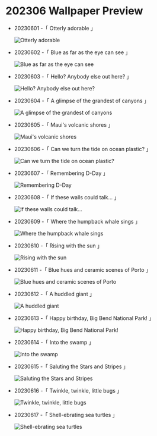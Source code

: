 # 202306 Wallpaper Preview 
- 20230601 -「 Otterly adorable 」
  ![Otterly adorable](https://bing.com/th?id=OHR.WorldOtterDay_EN-US4690332709_UHD.jpg&rf=LaDigue_UHD.jpg&pid=hp&w=3840&h=2160&rs=1&c=4) 
- 20230602 -「 Blue as far as the eye can see 」
  ![Blue as far as the eye can see](https://bing.com/th?id=OHR.ReefAwareness_EN-US4807167780_UHD.jpg&rf=LaDigue_UHD.jpg&pid=hp&w=3840&h=2160&rs=1&c=4) 
- 20230603 -「 Hello? Anybody else out here? 」
  ![Hello? Anybody else out here?](https://bing.com/th?id=OHR.GemsbokNamibia_EN-US7844189674_UHD.jpg&rf=LaDigue_UHD.jpg&pid=hp&w=3840&h=2160&rs=1&c=4) 
- 20230604 -「 A glimpse of the grandest of canyons 」
  ![A glimpse of the grandest of canyons](https://bing.com/th?id=OHR.SouthKaibabTrail_EN-US7932080032_UHD.jpg&rf=LaDigue_UHD.jpg&pid=hp&w=3840&h=2160&rs=1&c=4) 
- 20230605 -「 Maui's volcanic shores 」
  ![Maui's volcanic shores](https://bing.com/th?id=OHR.MauiBeach_EN-US7999098369_UHD.jpg&rf=LaDigue_UHD.jpg&pid=hp&w=3840&h=2160&rs=1&c=4) 
- 20230606 -「 Can we turn the tide on ocean plastic? 」
  ![Can we turn the tide on ocean plastic?](https://bing.com/th?id=OHR.PlasticParrotfish_EN-US8059787303_UHD.jpg&rf=LaDigue_UHD.jpg&pid=hp&w=3840&h=2160&rs=1&c=4) 
- 20230607 -「 Remembering D-Day 」
  ![Remembering D-Day](https://bing.com/th?id=OHR.CliffsEtretat_EN-US8125687089_UHD.jpg&rf=LaDigue_UHD.jpg&pid=hp&w=3840&h=2160&rs=1&c=4) 
- 20230608 -「 If these walls could talk... 」
  ![If these walls could talk...](https://bing.com/th?id=OHR.ChacoCulture_EN-US8179442556_UHD.jpg&rf=LaDigue_UHD.jpg&pid=hp&w=3840&h=2160&rs=1&c=4) 
- 20230609 -「 Where the humpback whale sings 」
  ![Where the humpback whale sings](https://bing.com/th?id=OHR.PlayfulHumpback_EN-US8290961519_UHD.jpg&rf=LaDigue_UHD.jpg&pid=hp&w=3840&h=2160&rs=1&c=4) 
- 20230610 -「 Rising with the sun 」
  ![Rising with the sun](https://bing.com/th?id=OHR.BalloonsTurkey_EN-US8385517143_UHD.jpg&rf=LaDigue_UHD.jpg&pid=hp&w=3840&h=2160&rs=1&c=4) 
- 20230611 -「 Blue hues and ceramic scenes of Porto 」
  ![Blue hues and ceramic scenes of Porto](https://bing.com/th?id=OHR.PortugalDay_EN-US8470533567_UHD.jpg&rf=LaDigue_UHD.jpg&pid=hp&w=3840&h=2160&rs=1&c=4) 
- 20230612 -「 A huddled giant 」
  ![A huddled giant](https://bing.com/th?id=OHR.GoliathHeron_EN-US5151186674_UHD.jpg&rf=LaDigue_UHD.jpg&pid=hp&w=3840&h=2160&rs=1&c=4) 
- 20230613 -「 Happy birthday, Big Bend National Park! 」
  ![Happy birthday, Big Bend National Park!](https://bing.com/th?id=OHR.BigBendAnniv_EN-US8613000977_UHD.jpg&rf=LaDigue_UHD.jpg&pid=hp&w=3840&h=2160&rs=1&c=4) 
- 20230614 -「 Into the swamp 」
  ![Into the swamp](https://bing.com/th?id=OHR.OkefenokeeSwamp_EN-US8688169198_UHD.jpg&rf=LaDigue_UHD.jpg&pid=hp&w=3840&h=2160&rs=1&c=4) 
- 20230615 -「 Saluting the Stars and Stripes 」
  ![Saluting the Stars and Stripes](https://bing.com/th?id=OHR.FlagDayCapitol_EN-US8751000302_UHD.jpg&rf=LaDigue_UHD.jpg&pid=hp&w=3840&h=2160&rs=1&c=4) 
- 20230616 -「 Twinkle, twinkle, little bugs 」
  ![Twinkle, twinkle, little bugs](https://bing.com/th?id=OHR.SmokyFireflies_EN-US8809086301_UHD.jpg&rf=LaDigue_UHD.jpg&pid=hp&w=3840&h=2160&rs=1&c=4) 
- 20230617 -「 Shell-ebrating sea turtles 」
  ![Shell-ebrating sea turtles](https://bing.com/th?id=OHR.HawksbillTurtle_EN-US0640232978_UHD.jpg&rf=LaDigue_UHD.jpg&pid=hp&w=3840&h=2160&rs=1&c=4) 
